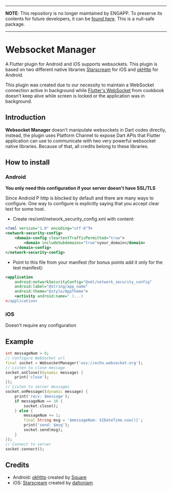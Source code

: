 
---

**NOTE**: This repository is no longer maintained by ENGAPP. To preserve its contents for future developers, it can be [found here](https://github.com/dominicklee/flutter_websocket_plugin). This is a null-safe package.

---

# Websocket Manager

A Flutter plugin for Android and iOS supports websockets. This plugin is based on two different native libraries [Starscream](https://github.com/daltoniam/Starscream) for iOS and [okHttp](https://medium.com/@ssaurel/learn-to-use-websockets-on-android-with-okhttp-ba5f00aea988) for Android.

This plugin was created due to our necessity to maintain a WebSocket connection active in background while [Flutter's WebSocket](https://flutter.dev/docs/cookbook/networking/web-sockets) from cookbook doesn't keep alive while screen is locked or the application was in background.

## Introduction

**Websocket Manager** doesn't manipulate websockets in Dart codes directly, instead, the plugin uses Platform Channel to expose Dart APIs that Flutter application can use to communicate with two very powerful websocket native libraries. Because of that, all credits belong to these libraries.

## How to install

### Android

**You only need this configuration if your server doesn't have SSL/TLS**

Since Android P http is blocked by default and there are many ways to configure. One way to configure is explicitly saying that you accept clear text for some host.

- Create res/xml/network_security_config.xml with content:

````xml
<?xml version="1.0" encoding="utf-8"?>
<network-security-config>
    <domain-config cleartextTrafficPermitted="true">
        <domain includeSubdomains="true">your_domain</domain>
    </domain-config>
</network-security-config>
````

- Point to this file from your manifest (for bonus points add it only for the test manifest):

````xml
<application
    android:networkSecurityConfig="@xml/network_security_config"
    android:label="@string/app_name"
    android:theme="@style/AppTheme">
    <activity android:name=" (...)
</application>
````

### iOS

Doesn't require any configuration

## Example

````dart
int messageNum = 0;
// Configure WebSocket url
final socket = WebsocketManager('wss://echo.websocket.org');
// Listen to close message
socket.onClose((dynamic message) {
    print('close');
});
// Listen to server messages
socket.onMessage((dynamic message) {
    print('recv: $message');
    if messageNum == 10 {
        socket.close();
    } else {
        messageNum += 1;
        final String msg = '$messageNum: ${DateTime.now()}';
        print('send: $msg');
        socket.send(msg);
    }
});
// Connect to server
socket.connect();
````

## Credits

- Android: [okHttp](https://medium.com/@ssaurel/learn-to-use-websockets-on-android-with-okhttp-ba5f00aea988) created by [Square](https://github.com/square)
- iOS: [Starscream](https://github.com/daltoniam/Starscream) created by [daltoniam](https://github.com/daltoniam)
